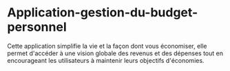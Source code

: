 # Application-gestion-du-budget-personnel
Cette application simplifie la vie et la façon dont vous économiser, elle permet d'accéder à une vision globale des revenus et des dépenses tout en encourageant les utilisateurs à maintenir leurs objectifs d'économies.

